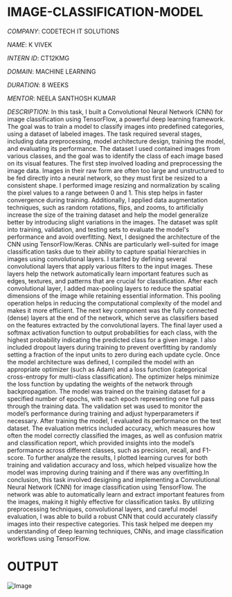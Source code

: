 # IMAGE-CLASSIFICATION-MODEL

*COMPANY*: CODETECH IT SOLUTIONS

*NAME*: K VIVEK

*INTERN ID*: CT12KMG

*DOMAIN*: MACHINE LEARNING

*DURATION*: 8 WEEKS

*MENTOR*: NEELA SANTHOSH KUMAR

*DESCRIPTION*: In this task, I built a Convolutional Neural Network (CNN) for image classification using TensorFlow, a powerful deep learning framework. The goal was to train a model to classify images into predefined categories, using a dataset of labeled images. The task required several stages, including data preprocessing, model architecture design, training the model, and evaluating its performance. The dataset I used contained images from various classes, and the goal was to identify the class of each image based on its visual features. The first step involved loading and preprocessing the image data. Images in their raw form are often too large and unstructured to be fed directly into a neural network, so they must first be resized to a consistent shape. I performed image resizing and normalization by scaling the pixel values to a range between 0 and 1. This step helps in faster convergence during training. Additionally, I applied data augmentation techniques, such as random rotations, flips, and zooms, to artificially increase the size of the training dataset and help the model generalize better by introducing slight variations in the images. The dataset was split into training, validation, and testing sets to evaluate the model's performance and avoid overfitting. Next, I designed the architecture of the CNN using TensorFlow/Keras. CNNs are particularly well-suited for image classification tasks due to their ability to capture spatial hierarchies in images using convolutional layers. I started by defining several convolutional layers that apply various filters to the input images. These layers help the network automatically learn important features such as edges, textures, and patterns that are crucial for classification. After each convolutional layer, I added max-pooling layers to reduce the spatial dimensions of the image while retaining essential information. This pooling operation helps in reducing the computational complexity of the model and makes it more efficient. The next key component was the fully connected (dense) layers at the end of the network, which serve as classifiers based on the features extracted by the convolutional layers. The final layer used a softmax activation function to output probabilities for each class, with the highest probability indicating the predicted class for a given image. I also included dropout layers during training to prevent overfitting by randomly setting a fraction of the input units to zero during each update cycle. Once the model architecture was defined, I compiled the model with an appropriate optimizer (such as Adam) and a loss function (categorical cross-entropy for multi-class classification). The optimizer helps minimize the loss function by updating the weights of the network through backpropagation. The model was trained on the training dataset for a specified number of epochs, with each epoch representing one full pass through the training data. The validation set was used to monitor the model’s performance during training and adjust hyperparameters if necessary. After training the model, I evaluated its performance on the test dataset. The evaluation metrics included accuracy, which measures how often the model correctly classified the images, as well as confusion matrix and classification report, which provided insights into the model’s performance across different classes, such as precision, recall, and F1-score. To further analyze the results, I plotted learning curves for both training and validation accuracy and loss, which helped visualize how the model was improving during training and if there was any overfitting.In conclusion, this task involved designing and implementing a Convolutional Neural Network (CNN) for image classification using TensorFlow. The network was able to automatically learn and extract important features from the images, making it highly effective for classification tasks. By utilizing preprocessing techniques, convolutional layers, and careful model evaluation, I was able to build a robust CNN that could accurately classify images into their respective categories. This task helped me deepen my understanding of deep learning techniques, CNNs, and image classification workflows using TensorFlow.

# OUTPUT 

![Image](https://github.com/user-attachments/assets/b5ebd80c-9346-4884-a6cc-9ddcb16a0f77)
